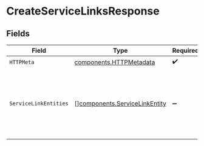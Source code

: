 # CreateServiceLinksResponse


## Fields

| Field                                                                                  | Type                                                                                   | Required                                                                               | Description                                                                            |
| -------------------------------------------------------------------------------------- | -------------------------------------------------------------------------------------- | -------------------------------------------------------------------------------------- | -------------------------------------------------------------------------------------- |
| `HTTPMeta`                                                                             | [components.HTTPMetadata](../../models/components/httpmetadata.md)                     | :heavy_check_mark:                                                                     | N/A                                                                                    |
| `ServiceLinkEntities`                                                                  | [][components.ServiceLinkEntity](../../models/components/servicelinkentity.md)         | :heavy_minus_sign:                                                                     | Creates a service with the appropriate integration for each external service ID passed |